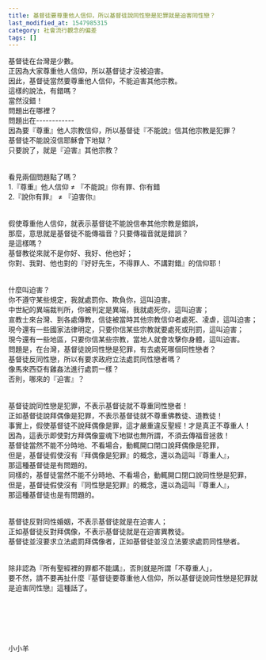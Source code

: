```yaml
---
title: 基督徒要尊重他人信仰，所以基督徒說同性戀是犯罪就是迫害同性戀？
last_modified_at: 1547985315
category: 社會流行觀念的偏差
tags: []
---
```


基督徒在台灣是少數。<br>正因為大家尊重他人信仰，所以基督徒才沒被迫害。<br>因此，基督徒當然要尊重他人信仰，不能迫害其他宗教。<br><!--more-->這樣的說法，有錯嗎？<br>當然沒錯！<br>問題出在哪裡？<br>問題出在------------<br>因為要『尊重』他人宗教信仰，所以基督徒『不能說』信其他宗教是犯罪？<br>基督徒不能說沒信耶穌會下地獄？<br>只要說了，就是『迫害』其他宗教？<br><br><br>看見兩個問題點了嗎？<br>1.『尊重』他人信仰 ≠ 『不能說』你有罪、你有錯<br>2.『說你有罪』  ≠ 『迫害你』<br><br><br>假使尊重他人信仰，就表示基督徒不能說信奉其他宗教是錯誤，<br>那麼，意思就是基督徒不能傳福音？只要傳福音就是錯誤？<br>是這樣嗎？<br>基督教從來就不是你好、我好、他也好；<br>你對、我對、他也對的『好好先生，不得罪人、不講對錯』的信仰耶！<br><br><br>什麼叫迫害？<br>你不遵守某些規定，我就處罰你、欺負你，這叫迫害。<br>中世紀的異端裁判所，你被判定是異端，我就處死你，這叫迫害；<br>宣教士來台灣、到各處傳教，信徒被當時其他宗教信仰者處死、凌虐，這叫迫害；<br>現今還有一些國家法律明定，只要你信某些宗教就要處死或刑罰，這叫迫害；<br>現今還有一些地區，只要你信某些宗教，當地人就會攻擊你身體，這叫迫害。<br>問題是，在台灣，基督徒說同性戀是犯罪，有去處死哪個同性戀者？<br>基督徒反同性戀，所以有要求政府立法處罰同性戀者嗎？<br>像馬來西亞有雞姦法進行處罰一樣？<br>否則，哪來的『迫害』？<br><br><br>基督徒說同性戀是犯罪，不表示基督徒就不尊重同性戀者！<br>正如基督徒說拜偶像是犯罪，不表示基督徒就不尊重佛教徒、道教徒！<br>事實上，假使基督徒不說拜偶像是罪，這才嚴重違反聖經！才是真正不尊重人！<br>因為，這表示即使對方拜偶像靈魂下地獄也無所謂，不須去傳福音拯救！<br>基督徒當然不能不分時地、不看場合，動輒開口閉口說拜偶像是犯罪，<br>但是，基督徒假使沒有『拜偶像是犯罪』的概念，還以為這叫『尊重人』，<br>那這種基督徒是有問題的。<br>同樣的，基督徒當然不能不分時地、不看場合，動輒開口閉口說同性戀是犯罪，<br>但是，基督徒假使沒有『同性戀是犯罪』的概念，還以為這叫『尊重人』，<br>那這種基督徒也是有問題的。<br><br><br>基督徒反對同性婚姻，不表示基督徒就是在迫害人；<br>正如基督徒反對拜偶像，不表示基督徒就是在迫害異教徒。<br>基督徒並沒要求立法處罰拜偶像者，正如基督徒並沒立法要求處罰同性戀者。<br><br><br>除非認為『所有聖經裡的罪都不能講』，否則就是所謂「不尊重人」，<br>要不然，請不要再扯什麼『基督徒要尊重他人信仰，所以基督徒說同性戀是犯罪就是迫害同性戀』這種話了。<br><br><br><br><br><br><br>小小羊<br><br><br><br>
